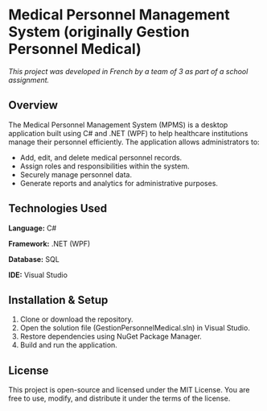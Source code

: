 # Medical Personnel Management System (originally Gestion Personnel Medical)
*This project was developed in French by a team of 3 as part of a school assignment.*

## Overview
The Medical Personnel Management System (MPMS) is a desktop application built using C# and .NET (WPF) to help healthcare institutions manage their personnel efficiently. The application allows administrators to:

- Add, edit, and delete medical personnel records.
- Assign roles and responsibilities within the system.
- Securely manage personnel data.
- Generate reports and analytics for administrative purposes.

## Technologies Used
**Language:** C#

**Framework:** .NET (WPF)

**Database:** SQL

**IDE:** Visual Studio

## Installation & Setup
1. Clone or download the repository.
2. Open the solution file (GestionPersonnelMedical.sln) in Visual Studio.
3. Restore dependencies using NuGet Package Manager.
4. Build and run the application.

## License
This project is open-source and licensed under the MIT License. You are free to use, modify, and distribute it under the terms of the license.
